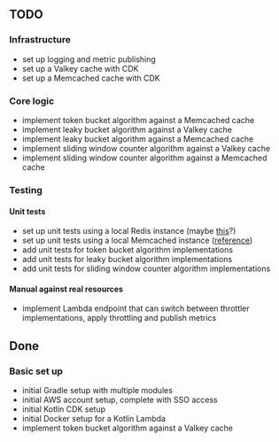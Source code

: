 ## TODO

### Infrastructure

- set up logging and metric publishing
- set up a Valkey cache with CDK
- set up a Memcached cache with CDK

### Core logic

- implement token bucket algorithm against a Memcached cache
- implement leaky bucket algorithm against a Valkey cache
- implement leaky bucket algorithm against a Memcached cache
- implement sliding window counter algorithm against a Valkey cache
- implement sliding window counter algorithm against a Memcached cache

### Testing

#### Unit tests

- set up unit tests using a local Redis instance (maybe [this](https://www.baeldung.com/spring-embedded-redis)?)
- set up unit tests using a local Memcached instance ([reference](https://www.memcachier.com/documentation/local-usage))
- add unit tests for token bucket algorithm implementations 
- add unit tests for leaky bucket algorithm implementations 
- add unit tests for sliding window counter algorithm implementations

#### Manual against real resources

- implement Lambda endpoint that can switch between throttler implementations, apply throttling and publish metrics

## Done

### Basic set up 

- initial Gradle setup with multiple modules
- initial AWS account setup, complete with SSO access
- initial Kotlin CDK setup
- initial Docker setup for a Kotlin Lambda
- implement token bucket algorithm against a Valkey cache